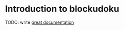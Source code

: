 # Introduction to blockudoku

TODO: write [great documentation](http://jacobian.org/writing/what-to-write/)
